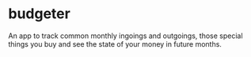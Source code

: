 # budgeter
An app to track common monthly ingoings and outgoings, those special things you buy and see the state of your money in future months.
